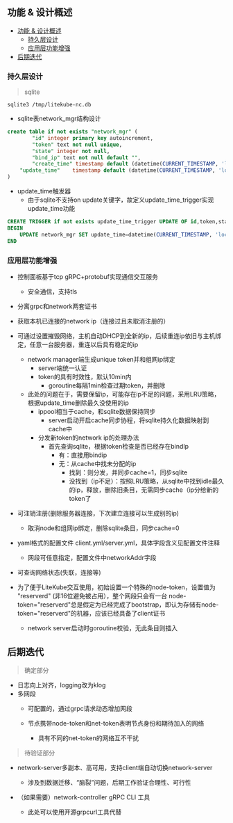 ## 功能 & 设计概述

* [功能 &amp; 设计概述](#功能--设计概述)
  * [持久层设计](#持久层设计)
  * [应用层功能增强](#应用层功能增强)
* [后期迭代](#后期迭代)

### 持久层设计

> sqlite

```
sqlite3 /tmp/litekube-nc.db
```

- sqlite表network_mgr结构设计

```sql
create table if not exists "network_mgr" (
		"id" integer primary key autoincrement,
		"token" text not null unique,
		"state" integer not null,
		"bind_ip" text not null default "",
		"create_time" timestamp default (datetime(CURRENT_TIMESTAMP, 'localtime')),
    "update_time"    timestamp default (datetime(CURRENT_TIMESTAMP, 'localtime'))
)
```

- update_time触发器
  - 由于sqlite不支持on update关键字，故定义update_time_trigger实现update_time功能

```sql
CREATE TRIGGER if not exists update_time_trigger UPDATE OF id,token,state,bind_ip,create_time ON network_mgr
BEGIN
	UPDATE network_mgr SET update_time=datetime(CURRENT_TIMESTAMP, 'localtime') WHERE id=OLD.id;
END
```

### 应用层功能增强

- 控制面板基于tcp gRPC+protobuf实现通信交互服务
  - 安全通信，支持tls
- 分离grpc和network两套证书

- 获取本机已连接的network ip（连接过且未取消注册的）
- 可通过设置摧毁网络，主机自动DHCP到全新的ip，后续重连ip依旧与主机绑定，任意一台服务器，重连以后具有稳定的ip 
  - network manager端生成unique token并和组网ip绑定
    - server端统一认证
    - token的具有时效性，默认10min内
      - goroutine每隔1min检查过期token，并删除
  - 此处的问题在于，需要保留ip，可能存在ip不足的问题，采用LRU策略，根据update_time删除最久没使用的ip
    - ippool相当于cache，和sqlite数据保持同步
      - server启动开启cache同步协程，将sqlite持久化数据映射到cache中
    - 分发新token的network ip的处理办法
      - 首先查询sqlite，根据token检查是否已经存在bindIp
        - 有：直接用bindip
        - 无：从cache中找未分配的ip
          - 找到：则分发，并同步cache=1，同步sqlite
          - 没找到（ip不足）：按照LRU策略，从sqlite中找到idle最久的ip，释放，删除旧条目，无需同步cache（ip分给新的token了
- 可注销注册(删除服务器连接，下次建立连接可以生成别的ip)
  - 取消node和组网ip绑定，删除sqlite条目，同步cache=0
- yaml格式的配置文件 client.yml/server.yml，具体字段含义见配置文件注释
  - 网段可任意指定，配置文件中networkAddr字段
- 可查询网络状态(失联，连接等)
- 为了便于LiteKube交互使用，初始设置一个特殊的node-token，设置值为 "reserverd" (非16位避免被占用），整个网段只会有一台
  node-token="reserverd"总是假定为已经完成了bootstrap，即认为存储有node-token="reserverd"的机器，应该已经具备了client证书
  - network server启动时goroutine校验，无此条目则插入

## 后期迭代

> 确定部分

- 日志向上对齐，logging改为klog
- 多网段
  - 可配置的，通过grpc请求动态增加网段
  
  - 节点携带node-token和net-token表明节点身份和期待加入的网络
    - 具有不同的net-token的网络互不干扰

> 待验证部分

- network-server多副本、高可用，支持client端自动切换network-server
  - 涉及到数据迁移、“脑裂”问题，后期工作验证合理性、可行性

- （如果需要）network-controller gRPC CLI 工具
  - 此处可以使用开源grpcurl工具代替